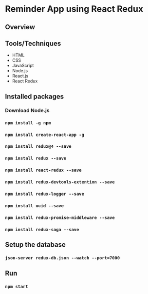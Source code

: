 # Reminder App using React Redux

## Overview

## Tools/Techniques
- HTML
- CSS
- JavaScript
- Node.js
- React.js
- React Redux

## Installed packages
### Download Node.js
### `npm install -g npm`
### `npm install create-react-app -g`
### `npm install redux@4 --save`
### `npm install redux --save`
### `npm install react-redux --save`
### `npm install redux-devtools-extention --save`
### `npm install redux-logger --save`
### `npm install uuid --save`
### `npm install redux-promise-middleware --save`
### `npm install redux-saga --save`

## Setup the database
### `json-server redux-db.json --watch --port=7000`

## Run
### `npm start`

